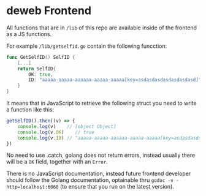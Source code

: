 # deweb Frontend

All functions that are in `/lib` of this repo are available inside of the frontend as a JS functions.

For example `/lib/getselfid.go` contain the following funcction:

```go
func GetSelfID() SelfID {
    [...]
    return SelfID{
		OK: true,
		ID: "aaaaa-aaaaa-aaaaaa-aaaaa-aaaaa[key=asdasdasdasdasdasdasd]",
	}
}
```

It means that in JavaScript to retrieve the following struct you need to write a function like this:
```javascript
getSelfID().then((v) => {
    console.log(v)    // [object Object]
    console.log(v.OK)    // true
    console.log(v.ID) // "aaaaa-aaaaa-aaaaaa-aaaaa-aaaaa[key=asdasdasdasdasdasdasd]"
})
```
No need to use .catch, golang does not return errors, instead usually there will be a `OK` field, together with an `Error`.

There is no JavaScript documentation, instead future frontend developer should follow the Golang documentation, optainable thru `godoc -v -http=localhost:6060` (to ensure that you run on the latest version).

